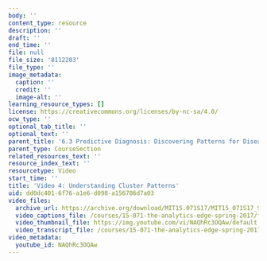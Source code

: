 ```yaml
---
body: ''
content_type: resource
description: ''
draft: ''
end_time: ''
file: null
file_size: '8112203'
file_type: ''
image_metadata:
  caption: ''
  credit: ''
  image-alt: ''
learning_resource_types: []
license: https://creativecommons.org/licenses/by-nc-sa/4.0/
ocw_type: ''
optional_tab_title: ''
optional_text: ''
parent_title: '6.3 Predictive Diagnosis: Discovering Patterns for Disease Detection '
parent_type: CourseSection
related_resources_text: ''
resource_index_text: ''
resourcetype: Video
start_time: ''
title: 'Video 4: Understanding Cluster Patterns'
uid: dd0dc401-6f76-a1e6-d098-a156706d7a03
video_files:
  archive_url: https://archive.org/download/MIT15.071S17/MIT15_071S17_Session_6.3.07_300k.mp4
  video_captions_file: /courses/15-071-the-analytics-edge-spring-2017/f5e1756fd91658479e61ae7f0ab592f1_NAQhRc3OQAw.vtt
  video_thumbnail_file: https://img.youtube.com/vi/NAQhRc3OQAw/default.jpg
  video_transcript_file: /courses/15-071-the-analytics-edge-spring-2017/4e98ecffb504a97d0a956f576195320b_NAQhRc3OQAw.pdf
video_metadata:
  youtube_id: NAQhRc3OQAw
---
```

